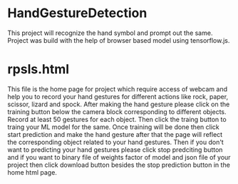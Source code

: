 # HandGestureDetection
This project will recognize the hand symbol and prompt out the same. Project was build with the help of browser based model using tensorflow.js.
# rpsls.html
This file is the home page for project which require access of webcam and help you to record your hand gestures for different actions like rock, paper, scissor, lizard and spock. After making the hand gesture please click on the training button below the camera block corresponding to different objects. Record at least 50 gestures for each object. Then click the traing button to traing your ML model for the same. Once training will be done then click start prediction and make the hand gesture after that the page will reflect the corresponding object related to your hand gestures. Then if you don't want to predicting your hand gestures please click stop predciting button and if you want to binary file of weights factor of model and json file of your project then click download button besides the stop prediction button in the home html page. 
